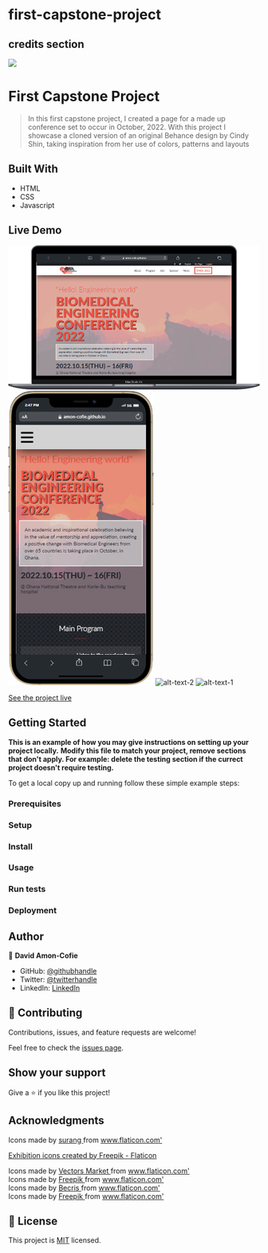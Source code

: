 # first-capstone-project

## credits section

![](https://img.shields.io/badge/Microverse-blueviolet)

# First Capstone Project

> In this first capstone project, I created a page for a made up conference set to occur in October, 2022. With this project I showcase a cloned version of an original Behance design by Cindy Shin, taking inspiration from her use of colors, patterns and layouts

## Built With

- HTML
- CSS
- Javascript

## Live Demo


![alt-text-1](./images/readMe-images/desktop-view.png "title-1") 
![alt-text-2](./images/readMe-images/mobile-view.png "title-2")     ![alt-text-2](./images/readMe-images/mobile-gif.gif "title-2")
![alt-text-1](./images/readMe-images/desktop-gif.gif "title-1")

[See the project live](https://amon-cofie.github.io/first-capstone-project/)

## Getting Started

**This is an example of how you may give instructions on setting up your project locally.**
**Modify this file to match your project, remove sections that don't apply. For example: delete the testing section if the currect project doesn't require testing.**

To get a local copy up and running follow these simple example steps:

### Prerequisites

### Setup

### Install

### Usage

### Run tests

### Deployment

## Author

👤 **David Amon-Cofie**

- GitHub: [@githubhandle](https://github.com/githubhandle)
- Twitter: [@twitterhandle](https://twitter.com/twitterhandle)
- LinkedIn: [LinkedIn](https://linkedin.com/in/linkedinhandle)

## 🤝 Contributing

Contributions, issues, and feature requests are welcome!

Feel free to check the [issues page](../../issues/).

## Show your support

Give a ⭐️ if you like this project!

## Acknowledgments

<div> Icons made by <a href="https://www.flaticon.com/authors/surang" title="surang"> surang </a> from <a href="https://www.flaticon.com/" title="Flaticon">www.flaticon.com'</a></div>

<a href="https://www.flaticon.com/free-icons/exhibition" title="exhibition icons">Exhibition icons created by Freepik - Flaticon</a>

<div> Icons made by <a href="https://www.flaticon.com/authors/vectors-market" title="Vectors Market"> Vectors Market </a> from <a href="https://www.flaticon.com/" title="Flaticon">www.flaticon.com'</a></div>

<div> Icons made by <a href="https://www.freepik.com" title="Freepik"> Freepik </a> from <a href="https://www.flaticon.com/" title="Flaticon">www.flaticon.com'</a></div>

<div> Icons made by <a href="https://www.flaticon.com/authors/becris" title="Becris"> Becris </a> from <a href="https://www.flaticon.com/" title="Flaticon">www.flaticon.com'</a></div>

<div> Icons made by <a href="https://www.flaticon.com/authors/freepik" title="Freepik"> Freepik </a> from <a href="https://www.flaticon.com/" title="Flaticon">www.flaticon.com'</a></div>

## 📝 License

This project is [MIT](./LICENSE) licensed.
